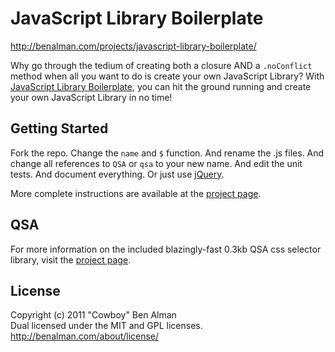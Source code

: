 # JavaScript Library Boilerplate

<http://benalman.com/projects/javascript-library-boilerplate/>

Why go through the tedium of creating both a closure AND a `.noConflict` method when all you want to do is create your own JavaScript Library? With [JavaScript Library Boilerplate][project], you can hit the ground running and create your own JavaScript Library in no time!

[project]: http://benalman.com/projects/javascript-library-boilerplate/

## Getting Started

Fork the repo. Change the `name` and `$` function. And rename the .js files. And change all references to `QSA` or `qsa` to your new name. And edit the unit tests. And document everything. Or just use [jQuery](http://jquery.com/).

More complete instructions are available at the [project page][project].

## QSA

For more information on the included blazingly-fast 0.3kb QSA css selector library, visit the [project page][project].

## License

Copyright (c) 2011 "Cowboy" Ben Alman  
Dual licensed under the MIT and GPL licenses.  
http://benalman.com/about/license/
